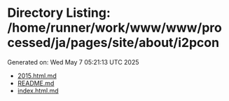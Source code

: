 # Directory Listing: /home/runner/work/www/www/processed/ja/pages/site/about/i2pcon
Generated on: Wed May  7 05:21:13 UTC 2025

- [2015.html.md](2015.html.md)
- [README.md](README.md)
- [index.html.md](index.html.md)
